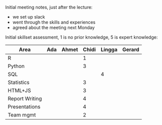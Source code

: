 Initial meeting notes, just after the lecture:

- we set up slack
- went through the skills and experiences
- agreed about the meeting next Monday


Initial skillset assessment, 1 is no prior knowledge, 5 is expert knowledge:

| Area     | Ada   | Ahmet  | Chidi  | Lingga | Gerard |
| -------- | ----- | ------ | ------ | ------ | ------ |
| R |  |  | 1 |   |  |
| Python |  |  | 3 |   |  |
| SQL |  |  |  |  4 |  |
| Statistics |  |  | 3 |   |  |
| HTML+JS |  |  | 3 |   |  |
| Report Writing |  |  | 4 |   |  |
| Presentations |  |  | 4 |   |  |
| Team mgmt | | |2 | | |
